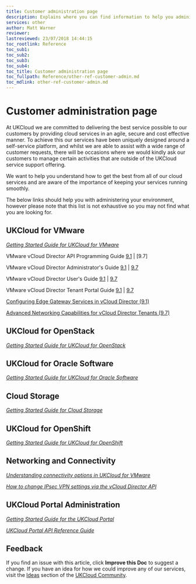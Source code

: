 ```yaml
---
title: Customer administration page
description: Explains where you can find information to help you administer your environment
services: other
author: Matt Warner
reviewer:
lastreviewed: 23/07/2018 14:44:15
toc_rootlink: Reference
toc_sub1: 
toc_sub2:
toc_sub3:
toc_sub4:
toc_title: Customer administration page
toc_fullpath: Reference/other-ref-customer-admin.md
toc_mdlink: other-ref-customer-admin.md
---
```


# Customer administration page

At UKCloud we are committed to delivering the best service possible to our customers by providing cloud services in an agile, secure and cost effective manner. To achieve this our services have been uniquely designed around a self-service platform, and whilst we are able to assist with a wide range of customer requests, there will be occasions where we would kindly ask our customers to manage certain activities that are outside of the UKCloud service support offering.

We want to help you understand how to get the best from all of our cloud services and are aware of the importance of keeping your services running smoothly.

The below links should help you with administering your environment, however please note that this list is not exhaustive so you may not find what you are looking for.

## UKCloud for VMware

[*Getting Started Guide for UKCloud for VMware*](../vmware/vmw-gs.md)

VMware vCloud Director API Programming Guide [9.1](https://code.vmware.com/doc/preview?id=6899) | [9.7]

VMware vCloud Director Administrator's Guide [9.1](https://docs.vmware.com/en/vCloud-Director/9.0/com.vmware.vcloud.admin.doc/GUID-3A4FBE1E-6BDB-4AE4-93F8-D23A8DCBD1F1.html) | [9.7](https://docs.vmware.com/en/vCloud-Director/9.7/com.vmware.vcloud.admin.doc/GUID-3A4FBE1E-6BDB-4AE4-93F8-D23A8DCBD1F1.html)

VMware vCloud Director User's Guide [9.1](https://docs.vmware.com/en/vCloud-Director/9.0/com.vmware.vcloud.user.doc/GUID-D078FBD8-4704-4FB9-B112-C79349CC47DB.html) | [9.7](https://docs.vmware.com/en/vCloud-Director/9.7/com.vmware.vcloud.user.doc/GUID-D078FBD8-4704-4FB9-B112-C79349CC47DB.html)

VMware vCloud Director Tenant Portal Guide [9.1](https://docs.vmware.com/en/vCloud-Director/9.1/com.vmware.vcloud.tenantportal.doc/GUID-74C9E10D-9197-43B0-B469-126FFBCB5121.html) | [9.7](https://docs.vmware.com/en/vCloud-Director/9.7/com.vmware.vcloud.tenantportal.doc/GUID-74C9E10D-9197-43B0-B469-126FFBCB5121.html)

[Configuring Edge Gateway Services in vCloud Director (9.1)](https://docs.vmware.com/en/vCloud-Director/9.1/com.vmware.vcloud.admin.doc/GUID-99A1DA05-AF6B-4F22-842E-92394B50F9A8.html)

[Advanced Networking Capabilities for vCloud Director Tenants (9.7)](https://docs.vmware.com/en/vCloud-Director/9.7/com.vmware.vcloud.tenantportal.doc/GUID-FA1B782D-7E76-4AB9-9EB9-E0A11401BEB0.html)

## UKCloud for OpenStack

[*Getting Started Guide for UKCloud for OpenStack*](../openstack/ostack-gs.md)

## UKCloud for Oracle Software

[*Getting Started Guide for UKCloud for Oracle Software*](../oracle/orcl-gs.md)

## Cloud Storage

[*Getting Started Guide for Cloud Storage*](../cloud-storage/cs-gs.md)

## UKCloud for OpenShift

[*Getting Started Guide for UKCloud for OpenShift*](../openshift/oshift-gs.md)

## Networking and Connectivity

[*Understanding connectivity options in UKCloud for VMware*](../vmware/vmw-ref-connectivity-options.md)

[*How to change IPsec VPN settings via the vCloud Director API*](../vmware/vmw-how-change-ipsec-vpn-api.md)

## UKCloud Portal Administration

[*Getting Started Guide for the UKCloud Portal*](../portal/ptl-gs.md)

[*UKCloud Portal API Reference Guide*](../portal/ptl-ref-portal-api.md)

## Feedback

If you find an issue with this article, click **Improve this Doc** to suggest a change. If you have an idea for how we could improve any of our services, visit the [Ideas](https://community.ukcloud.com/ideas) section of the [UKCloud Community](https://community.ukcloud.com).
